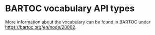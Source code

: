 # BARTOC vocabulary API types

More information about the vocabulary can be found in BARTOC under https://bartoc.org/en/node/20002.